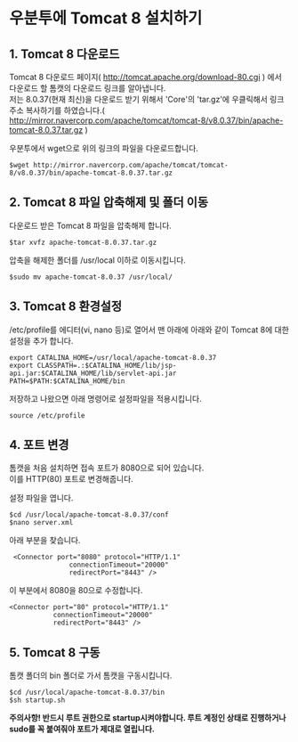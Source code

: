 # 우분투에 Tomcat 8 설치하기

## 1. Tomcat 8 다운로드
Tomcat 8 다운로드 페이지( http://tomcat.apache.org/download-80.cgi ) 에서 다운로드 할 톰캣의 다운로드 링크를 알아냅니다.  
저는 8.0.37(현재 최신)을 다운로드 받기 위해서 'Core'의 'tar.gz'에 우클릭해서 링크 주소 복사하기를 하였습니다.( http://mirror.navercorp.com/apache/tomcat/tomcat-8/v8.0.37/bin/apache-tomcat-8.0.37.tar.gz )  

우분투에서 wget으로 위의 링크의 파일을 다운로드합니다.  
```
$wget http://mirror.navercorp.com/apache/tomcat/tomcat-8/v8.0.37/bin/apache-tomcat-8.0.37.tar.gz
```


## 2. Tomcat 8 파일 압축해제 및 폴더 이동
다운로드 받은 Tomcat 8 파일을 압축해제 합니다.  
```
$tar xvfz apache-tomcat-8.0.37.tar.gz
```

압축을 해제한 폴더를 /usr/local 이하로 이동시킵니다.  
```
$sudo mv apache-tomcat-8.0.37 /usr/local/
```


## 3. Tomcat 8 환경설정
/etc/profile를 에디터(vi, nano 등)로 열어서 맨 아래에 아래와 같이 Tomcat 8에 대한 설정을 추가 합니다.  
```
export CATALINA_HOME=/usr/local/apache-tomcat-8.0.37
export CLASSPATH=.:$CATALINA_HOME/lib/jsp-api.jar:$CATALINA_HOME/lib/servlet-api.jar
PATH=$PATH:$CATALINA_HOME/bin
```

저장하고 나왔으면 아래 명령어로 설정파일을 적용시킵니다.  
```
source /etc/profile
```


## 4. 포트 변경
톰캣을 처음 설치하면 접속 포트가 8080으로 되어 있습니다.  
이를 HTTP(80) 포트로 변경해줍니다.  

설정 파일을 엽니다.  
```
$cd /usr/local/apache-tomcat-8.0.37/conf
$nano server.xml
```

아래 부분을 찾습니다.  
```
 <Connector port="8080" protocol="HTTP/1.1"
               connectionTimeout="20000"
               redirectPort="8443" />
```

이 부분에서 8080을 80으로 수정합니다.  
```
<Connector port="80" protocol="HTTP/1.1"
           connectionTimeout="20000"
           redirectPort="8443" />
```



## 5. Tomcat 8 구동
톰캣 폴더의 bin 폴더로 가서 톰캣을 구동시킵니다.  
```
$cd /usr/local/apache-tomcat-8.0.37/bin
$sh startup.sh
```

**주의사항! 반드시 루트 권한으로 startup시켜야합니다. 루트 계정인 상태로 진행하거나 sudo를 꼭 붙여줘야 포트가 제대로 열립니다.**  
